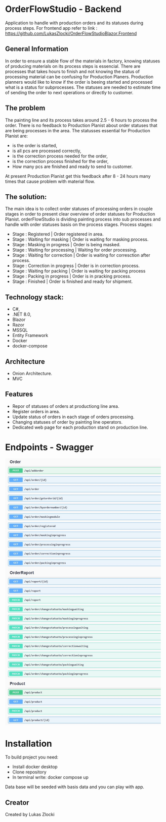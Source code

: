 # OrderFlowStudio - Backend

Application to handle with production orders and its statuses during process steps.
For frontend app refer to link : https://github.com/LukasZlocki/OrderFlowStudioBlazor.Frontend


## General Information

In order to ensure a stable flow of the materials in factory, knowing statuses of producing materials on its process steps is essencial.
There are processes that takes hours to finish and not knowing the status of processing material can be confusing for Production Planers.
Production planners would like to know if the order is beeing started and processed what is a status for subprocesses.
The statuses are needed to estimate time of sending the order to next operations or directly to customer.


## The problem

The painting line and its process takes around 2.5 - 6 hours to process the order.
There is no feedback to Production Planist about order statuses that are being processes in the area.
The statusses essential for Production Planist are:
* is the order is started,
* is all pcs are processed correctly,
* is the correction process needed for the order,
* is the correction process finished for the order,
* How many pcs are finished and ready to send to customer.

At present Production Planist get this feedback after 8 - 24 hours many times that cause problem with material flow.


## The solution:

The main idea is to collect order statuses of processing orders in couple stages in order to present clear overview of order statuses for Production Planist.
orderFlowStudio is dividing painting process into sub processes and handle with order statuses basis on the process stages.
Process stages:
* Stage : Registered                | Order registered in area.
* Stage : Waiting for masking       | Order is waiting for masking process.
* Stage : Masking in progress	    | Order is being masked.
* Stage : Waiting for processing    | Waiting for order processing.
* Stage : Waiting for correction    | Order is waiting for corresction after process.
* Stage : Correction in progress 	| Order is in correction process.
* Stage : Waiting for packing 		| Order is waiting for packing process
* Stage : Packing in progress       | Order is in pracking process. 
* Stage : Finished 		            | Order is finished and ready for shipment.


## Technology stack:

* C#, 
* .NET 8.0, 
* Blazor
* Razor
* MSSQL
* Entity Framework
* Docker
* docker-compose


## Architecture
* Onion Architecture.
* MVC


## Features

* Repor of statuses of orders at productiong line area.
* Register orders in area.
* Update status of orders in each stage of orders processing.
* Changing statuses of order by painting line operators.
* Dedicated web page for each production stand on production line.


# Endpoints - Swagger 

![](Endpoints.jpg)


# Installation

To build project you need:
* Install docker desktop
* Clone repository
* In terminal write: docker compose up

Data base will be seeded with basis data and you can play with app.


## Creator

Created by Lukas Zlocki  
